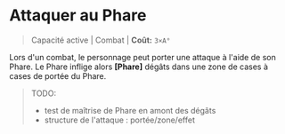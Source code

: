 # Attaquer au Phare

> Capacité active | Combat |
> **Coût:** `3×A°`

Lors d'un combat, le personnage peut porter une attaque à l'aide de son Phare.
Le Phare inflige alors **[Phare]** dégâts dans une zone de **<Phare>** cases à **<Phare>** cases de portée du Phare.

> TODO:
> - test de maîtrise de Phare en amont des dégâts
> - structure de l'attaque : portée/zone/effet
